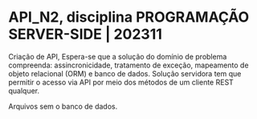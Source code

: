 # API_N2, disciplina PROGRAMAÇÃO SERVER-SIDE | 202311
Criação de API, Espera-se que a solução do domínio de problema compreenda: assincronicidade, tratamento de exceção, mapeamento de objeto relacional (ORM) e banco de dados. 
Solução servidora tem que permitir o acesso via API por meio dos métodos de um cliente REST qualquer.

Arquivos sem o banco de dados.
